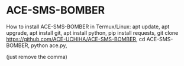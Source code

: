 # ACE-SMS-BOMBER
How to install ACE-SMS-BOMBER in Termux/Linux:
apt update, 
apt upgrade, 
apt install git, 
apt install python, 
pip install requests, 
git clone https://github.com/ACE-UCHIHA/ACE-SMS-BOMBER, 
cd ACE-SMS-BOMBER, 
python ace.py, 

(just remove the comma)
